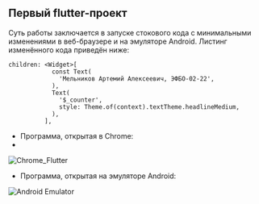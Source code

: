 ## Первый flutter-проект
Суть работы заключается в запуске стокового кода с минимальными изменениями в веб-браузере и на эмуляторе Android.
Листинг изменённого кода приведён ниже:
```
children: <Widget>[
            const Text(
              'Мельников Артемий Алексеевич, ЭФБО-02-22',
            ),
            Text(
              '$_counter',
              style: Theme.of(context).textTheme.headlineMedium,
            ),
          ],
```

* Программа, открытая в Chrome:
* 
![Chrome_Flutter](https://github.com/user-attachments/assets/f5ae68fc-cbc5-4983-9d3d-7de203b2cad2)


* Программа, открытая на эмуляторе Android:
  
![Android Emulator](https://github.com/user-attachments/assets/52f730c0-5090-49da-b4d4-a510c716d57e)

